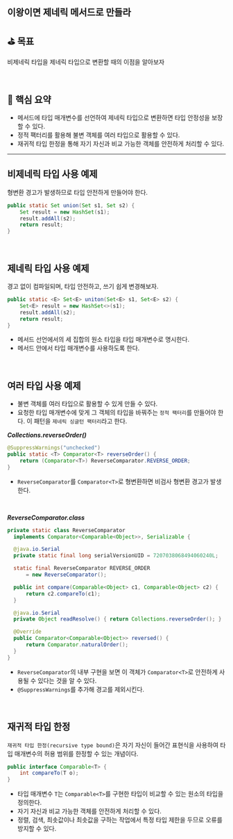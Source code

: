## 이왕이면 제네릭 메서드로 만들라

## ⛳️ 목표

비제네릭 타입을 제네릭 타입으로 변환할 때의 이점을 알아보자

<br>

## 📄 핵심 요약

- 메서드에 타입 매개변수를 선언하여 제네릭 타입으로 변환하면 타입 안정성을 보장할 수 있다.
- 정적 팩터리를 활용해 불변 객체를 여러 타입으로 활용할 수 있다.
- 재귀적 타입 한정을 통해 자기 자신과 비교 가능한 객체를 안전하게 처리할 수 있다.

---

## 비제네릭 타입 사용 예제

형변환 경고가 발생하므로 타입 안전하게 만들어야 한다.

```java
public static Set union(Set s1, Set s2) {
	Set result = new HashSet(s1);
	result.addAll(s2);
	return result;
}
```
<br>

## 제네릭 타입 사용 예제

경고 없이 컴파일되며, 타입 안전하고, 쓰기 쉽게 변경해보자.

```java
public static <E> Set<E> uniton(Set<E> s1, Set<E> s2) {
	Set<E> result = new HashSet<>(s1);
	result.addAll(s2);
	return result;
}
```

- 메서드 선언에서의 세 집합의 원소 타입을 타입 매개변수로 명시한다.
- 메서드 안에서 타입 매개변수를 사용하도록 한다.

<br>

## 여러 타입 사용 예제

- 불변 객체를 여러 타입으로 활용할 수 있게 만들 수 있다.
- 요청한 타입 매개변수에 맞게 그 객체의 타입을 바꿔주는 `정적 팩터리`를 만들어야 한다. 이 패턴을 `제네릭 싱글턴 팩터리`라고 한다.

***Collections.reverseOrder()***

```java
@SuppressWarnings("unchecked")
public static <T> Comparator<T> reverseOrder() {
    return (Comparator<T>) ReverseComparator.REVERSE_ORDER;
}
```

- `ReverseComparator`를 `Comparator<T>`로 형변환하면 비검사 형변환 경고가 발생한다.

<br>

***ReverseComparator.class***

```java
private static class ReverseComparator
  implements Comparator<Comparable<Object>>, Serializable {

  @java.io.Serial
  private static final long serialVersionUID = 7207038068494060240L;

  static final ReverseComparator REVERSE_ORDER
      = new ReverseComparator();

  public int compare(Comparable<Object> c1, Comparable<Object> c2) {
      return c2.compareTo(c1);
  }

  @java.io.Serial
  private Object readResolve() { return Collections.reverseOrder(); }

  @Override
  public Comparator<Comparable<Object>> reversed() {
      return Comparator.naturalOrder();
  }
}
```

- `ReverseComparator`의 내부 구현을 보면 이 객체가 `Comparator<T>`로 안전하게 사용될 수 있다는 것을 알 수 있다.
- `@SuppressWarnings`를 추가해 경고를 제외시킨다.

<br>

## 재귀적 타입 한정

`재귀적 타입 한정(recursive type bound)`은 자기 자신이 들어간 표현식을 사용하여 타입 매개변수의 허용 범위를 한정할 수 있는 개념이다.

```java
public interface Comparable<T> {
	int compareTo(T o);
}
```

- 타입 매개변수 `T`는 `Comparable<T>`를 구현한 타입이 비교할 수 있는 원소의 타입을 정의한다.
- 자기 자신과 비교 가능한 객체를 안전하게 처리할 수 있다.
- 정렬, 검색, 최솟값이나 최솟값을 구하는 작업에서 특정 타입 제한을 두므로 오류를 방지할 수 있다.
